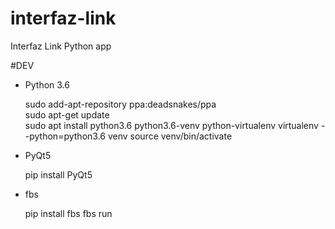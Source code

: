 # interfaz-link
Interfaz Link Python app

#DEV

- Python 3.6


    sudo add-apt-repository ppa:deadsnakes/ppa   
    sudo apt-get update  
    sudo apt install python3.6 python3.6-venv python-virtualenv
    virtualenv --python=python3.6 venv
    source venv/bin/activate
    
- PyQt5

    
    pip install PyQt5
    
- fbs


    pip install fbs
    fbs run
